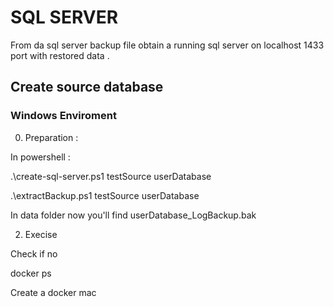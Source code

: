 # SQL SERVER 

From da sql server backup file obtain a running sql server on localhost 1433 port with restored data .


## Create source database


### Windows Enviroment

0. Preparation  :

In powershell : 

.\create-sql-server.ps1 testSource userDatabase

.\extractBackup.ps1 testSource userDatabase

In data  folder  now you'll find userDatabase_LogBackup.bak

2. Execise 

Check if no 

docker ps 



Create a docker mac

